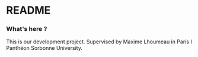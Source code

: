 # README #

### What's here ? ###

This is our development project. Supervised by Maxime Lhoumeau in Paris I Panthéon Sorbonne University.